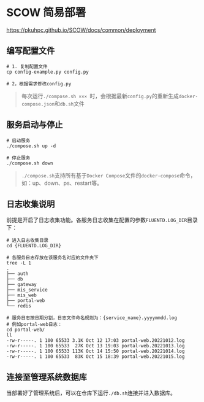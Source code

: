 # SCOW 简易部署

https://pkuhpc.github.io/SCOW/docs/common/deployment

## 编写配置文件

```shell
# 1. 复制配置文件
cp config-example.py config.py

# 2，根据需求修改config.py

```
> 每次运行`./compose.sh ××× `时，会根据最新`config.py`的重新生成`docker-compose.json`和`db.sh`文件
## 服务启动与停止

```shell
# 启动服务
./compose.sh up -d

# 停止服务
./compose.sh down
```

> `./compose.sh`支持所有基于`Docker Compose`文件的`docker-compose`命令，如：up、down、ps、restart等。

## 日志收集说明

前提是开启了日志收集功能。各服务日志收集在配置的参数`FLUENTD.LOG_DIR`目录下：

```shell
# 进入日志收集目录
cd {FLUENTD.LOG_DIR}

# 各服务日志存放在该服务名对应的文件夹下
tree -L 1
.
├── auth		 
├── db
├── gateway
├── mis_service
├── mis_web
├── portal-web
└── redis

# 服务日志按日期分割，日志文件命名规则为：{service_name}.yyyymmdd.log
# 例如portal-web日志：
cd portal-web/
ll
-rw-r-----. 1 100 65533 3.1K Oct 12 17:03 portal-web.20221012.log
-rw-r-----. 1 100 65533  27K Oct 13 19:03 portal-web.20221013.log
-rw-r-----. 1 100 65533 113K Oct 14 15:50 portal-web.20221014.log
-rw-r-----. 1 100 65533  83K Oct 15 18:39 portal-web.20221015.log
```



## 连接至管理系统数据库

当部署好了管理系统后，可以在仓库下运行`./db.sh`连接并进入数据库。

